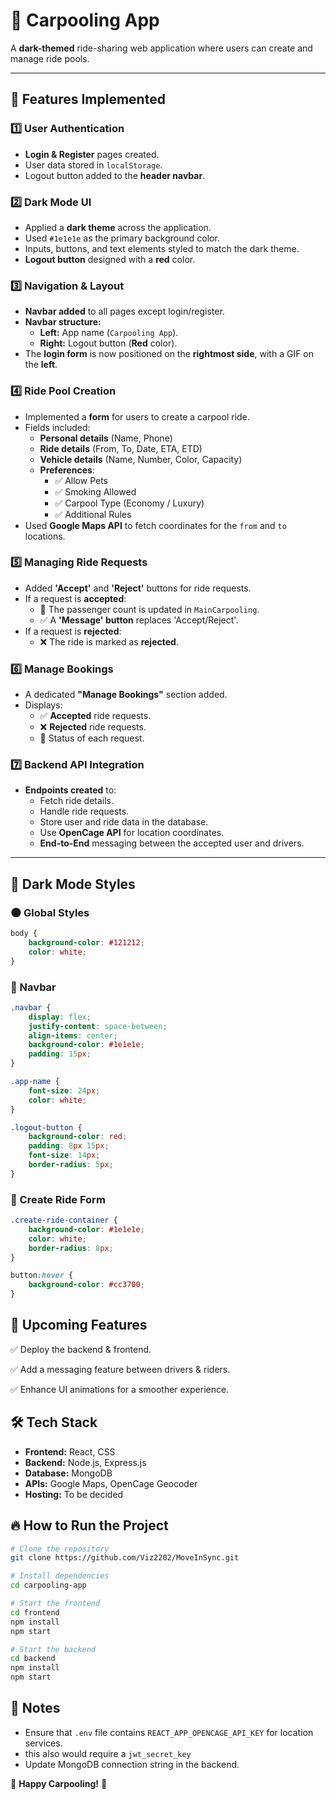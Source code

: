 # 🚗 Carpooling App

A **dark-themed** ride-sharing web application where users can create and manage ride pools.

---

## 🌟 Features Implemented

### 1️⃣ User Authentication
- **Login & Register** pages created.
- User data stored in `localStorage`.
- Logout button added to the **header navbar**.

### 2️⃣ Dark Mode UI
- Applied a **dark theme** across the application.
- Used `#1e1e1e` as the primary background color.
- Inputs, buttons, and text elements styled to match the dark theme.
- **Logout button** designed with a **red** color.

### 3️⃣ Navigation & Layout
- **Navbar added** to all pages except login/register.
- **Navbar structure:**
  - **Left:** App name (`Carpooling App`).
  - **Right:** Logout button (**Red** color).
- The **login form** is now positioned on the **rightmost side**, with a GIF on the **left**.

### 4️⃣ Ride Pool Creation
- Implemented a **form** for users to create a carpool ride.
- Fields included:
  - **Personal details** (Name, Phone)
  - **Ride details** (From, To, Date, ETA, ETD)
  - **Vehicle details** (Name, Number, Color, Capacity)
  - **Preferences**: 
    - ✅ Allow Pets
    - ✅ Smoking Allowed
    - ✅ Carpool Type (Economy / Luxury)
    - ✅ Additional Rules
- Used **Google Maps API** to fetch coordinates for the `from` and `to` locations.

### 5️⃣ Managing Ride Requests
- Added **'Accept'** and **'Reject'** buttons for ride requests.
- If a request is **accepted**:
  - 🚗 The passenger count is updated in `MainCarpooling`.
  - ✅ A **'Message' button** replaces 'Accept/Reject'.
- If a request is **rejected**:
  - ❌ The ride is marked as **rejected**.

### 6️⃣ Manage Bookings
- A dedicated **"Manage Bookings"** section added.
- Displays:
  - ✅ **Accepted** ride requests.
  - ❌ **Rejected** ride requests.
  - 🚦 Status of each request.

### 7️⃣ Backend API Integration
- **Endpoints created** to:
  - Fetch ride details.
  - Handle ride requests.
  - Store user and ride data in the database.
  - Use **OpenCage API** for location coordinates.
  - **End-to-End** messaging between the accepted user and drivers.

---

## 🎨 Dark Mode Styles

### 🌑 Global Styles
```css
body {
    background-color: #121212;
    color: white;
}
```

### 📌 Navbar
```css
.navbar {
    display: flex;
    justify-content: space-between;
    align-items: center;
    background-color: #1e1e1e;
    padding: 15px;
}

.app-name {
    font-size: 24px;
    color: white;
}

.logout-button {
    background-color: red;
    padding: 8px 15px;
    font-size: 14px;
    border-radius: 5px;
}
```

### 🚗 Create Ride Form
```css
.create-ride-container {
    background-color: #1e1e1e;
    color: white;
    border-radius: 8px;
}

button:hover {
    background-color: #cc3700;
}
```

## 🚀 Upcoming Features
✅ Deploy the backend & frontend.

✅ Add a messaging feature between drivers & riders.

✅ Enhance UI animations for a smoother experience.

## 🛠 Tech Stack
- **Frontend:** React, CSS
- **Backend:** Node.js, Express.js
- **Database:** MongoDB
- **APIs:** Google Maps, OpenCage Geocoder
- **Hosting:** To be decided

## 🔥 How to Run the Project
```bash
# Clone the repository
git clone https://github.com/Viz2202/MoveInSync.git

# Install dependencies
cd carpooling-app

# Start the frontend
cd frontend
npm install
npm start

# Start the backend
cd backend
npm install
npm start
```

## 📌 Notes
- Ensure that `.env` file contains `REACT_APP_OPENCAGE_API_KEY` for location services.
- this also would require a `jwt_secret_key`
- Update MongoDB connection string in the backend.

🚀 **Happy Carpooling!** 🏁


